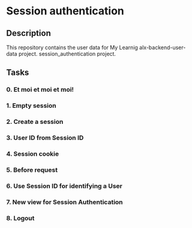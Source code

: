 # Session authentication

## Description

This repository contains the user data for  My Learnig alx-backend-user-data project. session_authentication project.

## Tasks

### 0. Et moi et moi et moi!

### 1. Empty session

### 2. Create a session

### 3. User ID from Session ID

### 4. Session cookie

### 5. Before request

### 6. Use Session ID for identifying a User

### 7. New view for Session Authentication

### 8. Logout
